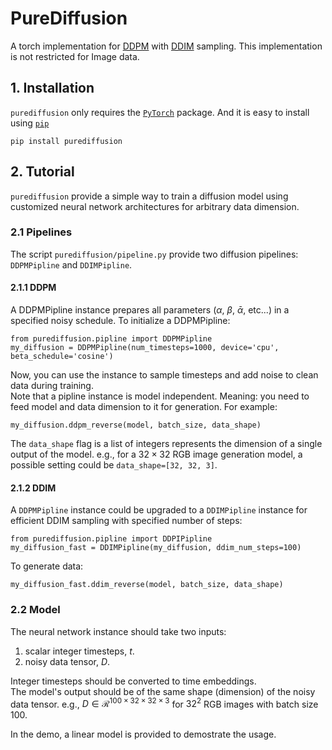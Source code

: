 # PureDiffusion
A torch implementation for [DDPM](https://github.com/hojonathanho/diffusion) with [DDIM](https://github.com/ermongroup/ddim) sampling. This implementation is not restricted for Image data.

## 1. Installation
`purediffusion` only requires the [`PyTorch`](https://pytorch.org) package. And it is easy to install using [`pip`](https://pypi.org/project/purediffusion/)
```
pip install purediffusion
```

## 2. Tutorial
`purediffusion` provide a simple way to train a diffusion model using customized neural network architectures for arbitrary data dimension.
### 2.1 Pipelines
The script `purediffusion/pipeline.py` provide two diffusion pipelines: `DDPMPipline` and `DDIMPipline`.
#### 2.1.1 DDPM
A DDPMPipline instance prepares all parameters ($\alpha$, $\beta$, $\bar{\alpha}$, etc...) in a specified noisy schedule. To initialize a DDPMPipline:
```
from purediffusion.pipline import DDPMPipline
my_diffusion = DDPMPipline(num_timesteps=1000, device='cpu', beta_schedule='cosine')
```
Now, you can use the instance to sample timesteps and add noise to clean data during training. <br />
Note that a pipline instance is model independent. Meaning: you need to feed model and data dimension to it for generation. For example:
```
my_diffusion.ddpm_reverse(model, batch_size, data_shape)
```
The `data_shape` flag is a list of integers represents the dimension of a single output of the model. e.g., for a $32 \times 32$ RGB image generation model, a possible setting could be `data_shape=[32, 32, 3]`.<br />

#### 2.1.2 DDIM
A `DDPMPipline` instance could be upgraded to a `DDIMPipline` instance for efficient DDIM sampling with specified number of steps: 
```
from purediffusion.pipline import DDPIPipline
my_diffusion_fast = DDIMPipline(my_diffusion, ddim_num_steps=100)
```
To generate data:
```
my_diffusion_fast.ddim_reverse(model, batch_size, data_shape)
```

### 2.2 Model
The neural network instance should take two inputs: 
1. scalar integer timesteps, $t$.
2. noisy data tensor, $D$. <br />

Integer timesteps should be converted to time embeddings. <br />
The model's output should be of the same shape (dimension) of the noisy data tensor. e.g., $D \in \mathcal{R}^{100 \times 32 \times 32 \times 3}$ for $32^2$ RGB images with batch size $100$.

In the demo, a linear model is provided to demostrate the usage.







